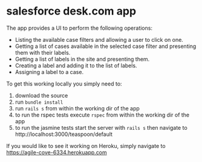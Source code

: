 # salesforce desk.com app

The app provides a UI to perform the following operations:
  - Listing the available case filters and allowing a user to click on one.
  - Getting a list of cases available in the selected case filter and presenting them with their labels.
  - Getting a list of labels in the site and presenting them.
  - Creating a label and adding it to the list of labels.
  - Assigning a label to a case.

To get this working locally you simply need to:
  1. download the source
  2. run ```bundle install```
  3. run ```rails s``` from within the working dir of the app
  4. to run the rspec tests execute ```rspec``` from within the working dir of the app
  5. to run the jasmine tests start the server with ```rails s``` then navigate to http://localhost:3000/teaspoon/default

If you would like to see it working on Heroku, simply navigate to https://agile-cove-6334.herokuapp.com

